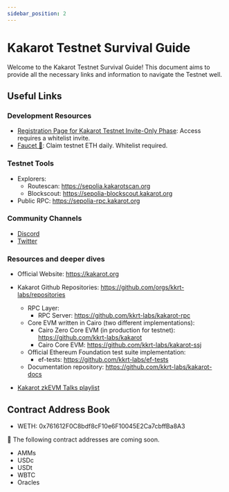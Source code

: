 ```yaml
---
sidebar_position: 2
---
```


# Kakarot Testnet Survival Guide

Welcome to the Kakarot Testnet Survival Guide! This document aims to provide all
the necessary links and information to navigate the Testnet well.

## Useful Links

### Development Resources

- [Registration Page for Kakarot Testnet Invite-Only Phase](https://sepolia-faucet.kakarot.org/login):
  Access requires a whitelist invite.
- [Faucet 🚰](https://sepolia-faucet.kakarot.org): Claim testnet ETH daily.
  Whitelist required.

### Testnet Tools

- Explorers:
  - Routescan: https://sepolia.kakarotscan.org
  - Blockscout: https://sepolia-blockscout.kakarot.org
- Public RPC: https://sepolia-rpc.kakarot.org

### Community Channels

- [Discord](https://discord.gg/kakarotzkevm)
- [Twitter](https://twitter.com/kakarotzkevm)

### Resources and deeper dives

- Official Website: https://kakarot.org
- Kakarot Github Repositories: https://github.com/orgs/kkrt-labs/repositories

  - RPC Layer:
    - RPC Server: https://github.com/kkrt-labs/kakarot-rpc
  - Core EVM written in Cairo (two different implementations):
    - Cairo Zero Core EVM (in production for testnet):
      https://github.com/kkrt-labs/kakarot
    - Cairo Core EVM: https://github.com/kkrt-labs/kakarot-ssj
  - Official Ethereum Foundation test suite implementation:
    - ef-tests: https://github.com/kkrt-labs/ef-tests
  - Documentation repository: https://github.com/kkrt-labs/kakarot-docs

- [Kakarot zkEVM Talks playlist](https://www.youtube.com/watch?v=5BndqgugKOU&list=PLF3T1714MyKDwjjA8oHizXAdLNx62ka5U)

## Contract Address Book

- WETH: 0x761612F0C8bdf8cF10e6F10045E2Ca7cbffBa8A3

🚧 The following contract addresses are coming soon.

- AMMs
- USDc
- USDt
- WBTC
- Oracles

